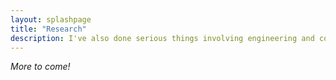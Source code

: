 ```yaml
---
layout: splashpage
title: "Research"
description: I've also done serious things involving engineering and computer science. Here's some of the research I've done in labs and on my own.
---
```


<div class="emphasis">
    <i>More to come!</i>
</div>